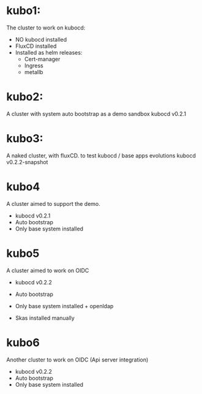 

# kubo1:

The cluster to work on kubocd:
- NO kubocd installed
- FluxCD installed
- Installed as helm releases:
  - Cert-manager
  - Ingress
  - metallb

# kubo2:

A cluster with system auto bootstrap as a demo sandbox
kubocd v0.2.1

# kubo3:

A naked cluster, with fluxCD. to test kubocd / base apps evolutions
kubocd v0.2.2-snapshot

# kubo4

A cluster aimed to support the demo.
- kubocd v0.2.1
- Auto bootstrap
- Only base system installed

# kubo5

A cluster aimed to work on OIDC 
- kubocd v0.2.2
- Auto bootstrap
- Only base system installed + openldap

- Skas installed manually

# kubo6

Another cluster to work on OIDC (Api server integration)

- kubocd v0.2.2
- Auto bootstrap
- Only base system installed

